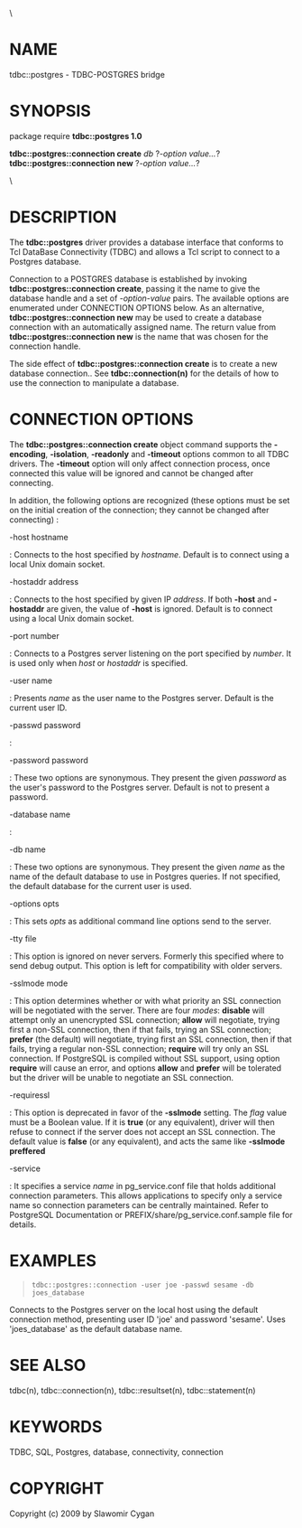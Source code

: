 \

# NAME

tdbc::postgres - TDBC-POSTGRES bridge

# SYNOPSIS

package require **tdbc::postgres 1.0**

**tdbc::postgres::connection create** *db* ?*-option value\...*?\
**tdbc::postgres::connection new** ?*-option value\...*?

\

# DESCRIPTION

The **tdbc::postgres** driver provides a database interface that
conforms to Tcl DataBase Connectivity (TDBC) and allows a Tcl script to
connect to a Postgres database.

Connection to a POSTGRES database is established by invoking
**tdbc::postgres::connection create**, passing it the name to give the
database handle and a set of *-option-value* pairs. The available
options are enumerated under CONNECTION OPTIONS below. As an
alternative, **tdbc::postgres::connection new** may be used to create a
database connection with an automatically assigned name. The return
value from **tdbc::postgres::connection new** is the name that was
chosen for the connection handle.

The side effect of **tdbc::postgres::connection create** is to create a
new database connection.. See **tdbc::connection(n)** for the details of
how to use the connection to manipulate a database.

# CONNECTION OPTIONS

The **tdbc::postgres::connection create** object command supports the
**-encoding**, **-isolation**, **-readonly** and **-timeout** options
common to all TDBC drivers. The **-timeout** option will only affect
connection process, once connected this value will be ignored and cannot
be changed after connecting.

In addition, the following options are recognized (these options must be
set on the initial creation of the connection; they cannot be changed
after connecting) :

-host hostname

:   Connects to the host specified by *hostname*. Default is to connect
    using a local Unix domain socket.

-hostaddr address

:   Connects to the host specified by given IP *address*. If both
    **-host** and **-hostaddr** are given, the value of **-host** is
    ignored. Default is to connect using a local Unix domain socket.

-port number

:   Connects to a Postgres server listening on the port specified by
    *number*. It is used only when *host* or *hostaddr* is specified.

-user name

:   Presents *name* as the user name to the Postgres server. Default is
    the current user ID.

-passwd password

:   

-password password

:   These two options are synonymous. They present the given *password*
    as the user\'s password to the Postgres server. Default is not to
    present a password.

-database name

:   

-db name

:   These two options are synonymous. They present the given *name* as
    the name of the default database to use in Postgres queries. If not
    specified, the default database for the current user is used.

-options opts

:   This sets *opts* as additional command line options send to the
    server.

-tty file

:   This option is ignored on never servers. Formerly this specified
    where to send debug output. This option is left for compatibility
    with older servers.

-sslmode mode

:   This option determines whether or with what priority an SSL
    connection will be negotiated with the server. There are four
    *modes*: **disable** will attempt only an unencrypted SSL
    connection; **allow** will negotiate, trying first a non-SSL
    connection, then if that fails, trying an SSL connection; **prefer**
    (the default) will negotiate, trying first an SSL connection, then
    if that fails, trying a regular non-SSL connection; **require** will
    try only an SSL connection. If PostgreSQL is compiled without SSL
    support, using option **require** will cause an error, and options
    **allow** and **prefer** will be tolerated but the driver will be
    unable to negotiate an SSL connection.

-requiressl

:   This option is deprecated in favor of the **-sslmode** setting. The
    *flag* value must be a Boolean value. If it is **true** (or any
    equivalent), driver will then refuse to connect if the server does
    not accept an SSL connection. The default value is **false** (or any
    equivalent), and acts the same like **-sslmode** **preffered**

-service

:   It specifies a service *name* in pg_service.conf file that holds
    additional connection parameters. This allows applications to
    specify only a service name so connection parameters can be
    centrally maintained. Refer to PostgreSQL Documentation or
    PREFIX/share/pg_service.conf.sample file for details.

# EXAMPLES

>     tdbc::postgres::connection -user joe -passwd sesame -db joes_database

Connects to the Postgres server on the local host using the default
connection method, presenting user ID \'joe\' and password \'sesame\'.
Uses \'joes_database\' as the default database name.

# SEE ALSO

tdbc(n), tdbc::connection(n), tdbc::resultset(n), tdbc::statement(n)

# KEYWORDS

TDBC, SQL, Postgres, database, connectivity, connection

# COPYRIGHT

Copyright (c) 2009 by Slawomir Cygan
